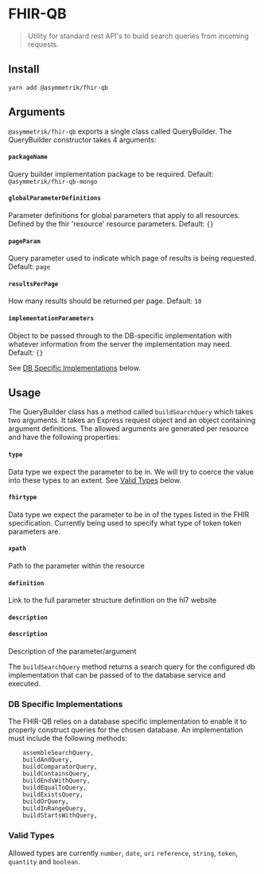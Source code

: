 # FHIR-QB
> Utility for standard rest API's to build search queries from incoming requests.

## Install
```shell
yarn add @asymmetrik/fhir-qb
```

## Arguments

`@asymmetrik/fhir-qb` exports a single class called QueryBuilder. The QueryBuilder constructor takes 4 arguments:

#### `packageName`
Query builder implementation package to be required. Default: `@asymmetrik/fhir-qb-mongo`

#### `globalParameterDefinitions`
Parameter definitions for global parameters that apply to all resources. Defined by the fhir 'resource' resource 
parameters. Default: `{}`

#### `pageParam`
Query parameter used to indicate which page of results is being requested. Default: `page`

#### `resultsPerPage`
How many results should be returned per page. Default: `10`

#### `implementationParameters`
Object to be passed through to the DB-specific implementation with whatever information from the server the implementation
may need. Default: `{}`


See [DB Specific Implementations](#db-specific-implementations) below.


## Usage
The QueryBuilder class has a method called `buildSearchQuery` which takes two arguments. It takes an Express request object and an object containing argument definitions.
The allowed arguments are generated per resource and have the following properties:

#### `type`
Data type we expect the parameter to be in. We will try to coerce the value into these types to an extent. See [Valid Types](#valid-types) below.

#### `fhirtype`
Data type we expect the parameter to be in of the types listed in the FHIR specification. Currently being used to specify what type of token token parameters are.

#### `xpath`
Path to the parameter within the resource

#### `definition`
Link to the full parameter structure definition on the hl7 website
#### `description`

#### `description`
Description of the parameter/argument

The `buildSearchQuery` method returns a search query for the configured db implementation that can be
passed of to the database service and executed.

### DB Specific Implementations
The FHIR-QB relies on a database specific implementation to enable it to properly construct queries for the chosen database.
An implementation must include the following methods:
```
	assembleSearchQuery,
	buildAndQuery,
	buildComparatorQuery,
	buildContainsQuery,
	buildEndsWithQuery,
	buildEqualToQuery,
	buildExistsQuery,
	buildOrQuery,
	buildInRangeQuery,
	buildStartsWithQuery,
```

### Valid Types

Allowed types are currently `number`, `date`, `uri` `reference`, `string`, `token`, `quantity` and `boolean`.
